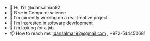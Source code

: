 - 👋 Hi, I’m @idansalman92
- 👀 B.sc in Computer science
- 🌱 I’m currently working on a react-native project
- 🌱 I’m interested in software development
- 💞️ I’m looking for a job 
- 📫 How to reach me: idansalman92@gmail.com , +972-544450681

<!---
idansalman92/idansalman92 is a ✨ special ✨ repository because its `README.md` (this file) appears on your GitHub profile.
You can click the Preview link to take a look at your changes.
--->
